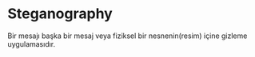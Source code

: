 # Steganography
 Bir mesajı başka bir mesaj veya fiziksel bir nesnenin(resim) içine gizleme uygulamasıdır.
